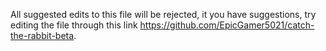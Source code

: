 All suggested edits to this file will be rejected, it you have suggestions, try editing the file through this link https://github.com/EpicGamer5021/catch-the-rabbit-beta.
